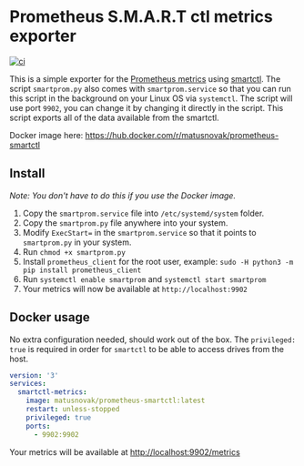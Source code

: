 # Prometheus S.M.A.R.T ctl metrics exporter

[![ci](https://github.com/RBozydar/prometheus-smartctl/actions/workflows/build.yml/badge.svg)](https://github.com/RBozydar/prometheus-smartctl/actions/workflows/build.yml)

This is a simple exporter for the [Prometheus metrics](https://prometheus.io/) using [smartctl](https://www.smartmontools.org/). The script `smartprom.py` also comes with `smartprom.service` so that you can run this script in the background on your Linux OS via `systemctl`. The script will use port `9902`, you can change it by changing it directly in the script. This script exports all of the data available from the smartctl.

Docker image here: <https://hub.docker.com/r/matusnovak/prometheus-smartctl>

## Install

_Note: You don't have to do this if you use the Docker image._

1. Copy the `smartprom.service` file into `/etc/systemd/system` folder.
2. Copy the `smartprom.py` file anywhere into your system.
3. Modify `ExecStart=` in the `smartprom.service` so that it points to `smartprom.py` in your system.
4. Run `chmod +x smartprom.py` 
5. Install `prometheus_client` for the root user, example: `sudo -H python3 -m pip install prometheus_client`
6. Run `systemctl enable smartprom` and `systemctl start smartprom`
7. Your metrics will now be available at `http://localhost:9902`

## Docker usage

No extra configuration needed, should work out of the box. The `privileged: true` is required in order for `smartctl` to be able to access drives from the host.

```yml
version: '3'
services:
  smartctl-metrics:
    image: matusnovak/prometheus-smartctl:latest
    restart: unless-stopped
    privileged: true
    ports:
      - 9902:9902
```

Your metrics will be available at <http://localhost:9902/metrics>
